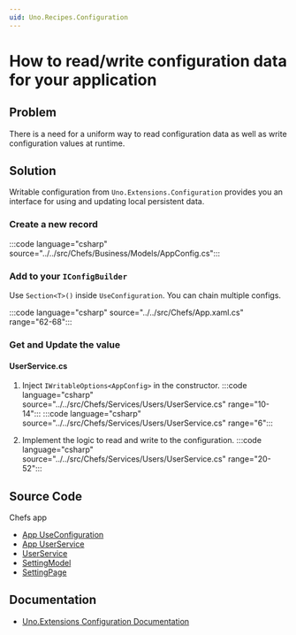 ```yaml
---
uid: Uno.Recipes.Configuration
---
```


# How to read/write configuration data for your application

## Problem

There is a need for a uniform way to read configuration data as well as write configuration values at runtime.

## Solution

Writable configuration from `Uno.Extensions.Configuration` provides you an interface for using and updating local persistent data.

### Create a new record

:::code language="csharp" source="../../src/Chefs/Business/Models/AppConfig.cs":::

### Add to your `IConfigBuilder`

Use `Section<T>()` inside `UseConfiguration`. You can chain multiple configs.

:::code language="csharp" source="../../src/Chefs/App.xaml.cs" range="62-68":::

### Get and Update the value

#### UserService.cs

1. Inject `IWritableOptions<AppConfig>` in the constructor.
:::code language="csharp" source="../../src/Chefs/Services/Users/UserService.cs" range="10-14":::
:::code language="csharp" source="../../src/Chefs/Services/Users/UserService.cs" range="6":::

2. Implement the logic to read and write to the configuration.
:::code language="csharp" source="../../src/Chefs/Services/Users/UserService.cs" range="20-52":::

## Source Code

Chefs app
- [App UseConfiguration](https://github.com/unoplatform/uno.chefs/blob/c39edbc737dfd899b31cb3ba24d017c9e8351861/src/Chefs/App.cs#L31)
- [App UserService](https://github.com/unoplatform/uno.chefs/blob/c39edbc737dfd899b31cb3ba24d017c9e8351861/src/Chefs/App.cs#L83)
- [UserService](https://github.com/unoplatform/uno.chefs/blob/c39edbc737dfd899b31cb3ba24d017c9e8351861/src/Chefs/Services/Users/UserService.cs)
- [SettingModel](https://github.com/unoplatform/uno.chefs/blob/c39edbc737dfd899b31cb3ba24d017c9e8351861/src/Chefs/Presentation/SettingsModel.cs#L22)
- [SettingPage](https://github.com/unoplatform/uno.chefs/blob/c39edbc737dfd899b31cb3ba24d017c9e8351861/src/Chefs/Views/SettingsPage.xaml#L125)

## Documentation

- [Uno.Extensions Configuration Documentation](xref:Uno.Extensions.Configuration.Overview)
